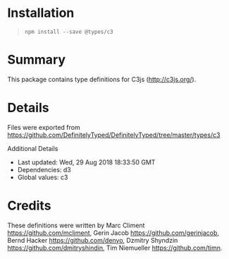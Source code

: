# Installation
> `npm install --save @types/c3`

# Summary
This package contains type definitions for C3js (http://c3js.org/).

# Details
Files were exported from https://github.com/DefinitelyTyped/DefinitelyTyped/tree/master/types/c3

Additional Details
 * Last updated: Wed, 29 Aug 2018 18:33:50 GMT
 * Dependencies: d3
 * Global values: c3

# Credits
These definitions were written by Marc Climent <https://github.com/mcliment>, Gerin Jacob <https://github.com/gerinjacob>, Bernd Hacker <https://github.com/denyo>, Dzmitry Shyndzin <https://github.com/dmitryshindin>, Tim Niemueller <https://github.com/timn>.

